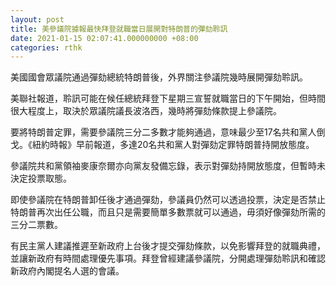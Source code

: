 ```yaml
---
layout: post
title: 美參議院據報最快拜登就職當日展開對特朗普的彈劾聆訊
date: 2021-01-15 02:07:41.000000000 +08:00
categories: rthk
---
```


美國國會眾議院通過彈劾總統特朗普後，外界關注參議院幾時展開彈劾聆訊。

美聯社報道，聆訊可能在候任總統拜登下星期三宣誓就職當日的下午開始，但時間很大程度上，取決於眾議院議長波洛西，幾時將彈劾條款提上參議院。

要將特朗普定罪，需要參議院三分二多數才能夠通過，意味最少至17名共和黨人倒戈。《紐約時報》早前報道，多達20名共和黨人對彈劾定罪特朗普持開放態度。

參議院共和黨領袖麥康奈爾亦向黨友發備忘錄，表示對彈劾持開放態度，但暫時未決定投票取態。

即使參議院在特朗普卸任後才通過彈劾，參議員仍然可以透過投票，決定是否禁止特朗普再次出任公職，而且只是需要簡單多數票就可以通過，毋須好像彈劾所需的三分二票數。

有民主黨人建議推遲至新政府上台後才提交彈劾條款，以免影響拜登的就職典禮，並讓新政府有時間處理優先事項。拜登曾經建議參議院，分開處理彈劾聆訊和確認新政府內閣提名人選的會議。
